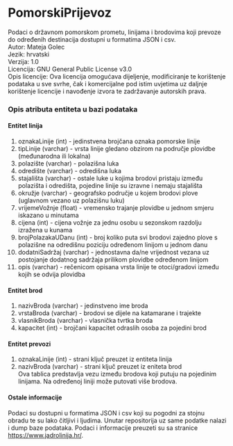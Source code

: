 # PomorskiPrijevoz
Podaci o državnom pomorskom prometu, linijama i brodovima koji prevoze do određenih destinacija dostupni u formatima JSON i csv.  
Autor: Mateja Golec  
Jezik: hrvatski  
Verzija: 1.0  
Licencija: GNU General Public License v3.0  
Opis licencije: Ova licencija omogućava dijeljenje, modificiranje te korištenje podataka u sve svrhe, čak i komercijalne pod istim uvjetima uz daljnje korištenje licencije i navođenje izvora te zadržavanje autorskih prava.  

### Opis atributa entiteta u bazi podataka

#### Entitet linija
1. oznakaLinije (int) - jedinstvena brojčana oznaka pomorske linije  
2. tipLinije (varchar) - vrsta linije gledano obzirom na područje plovidbe (međunarodna ili lokalna)  
3. polazište (varchar) - polazišna luka   
4. odredište (varchar) - odredišna luka  
5. stajališta (varchar) - ostale luke u kojima brodovi pristaju između polazišta i odredišta, pojedine linije su izravne i nemaju stajališta
6. okružje (varchar) - geografsko područje u kojem brodovi plove (uglavnom vezano uz polazišnu luku)  
7. vrijemeVožnje (float) - vremensko trajanje plovidbe u jednom smjeru iskazano u minutama  
8. cijena (int) - cijena vožnje za jednu osobu u sezonskom razdolju izražena u kunama  
9. brojPolazakaUDanu (int) - broj koliko puta svi brodovi zajedno plove s polazišne na odredišnu poziciju određenom linijom u jednom danu   
10. dodatniSadržaj (varchar) - jednostavna da/ne vrijednost vezana uz postojanje dodatnog sadržaja prilikom plovidbe određenom linijom  
11. opis (varchar) - rečenicom opisana vrsta linije te otoci/gradovi između kojih se odvija plovidba  

#### Entitet brod
1. nazivBroda (varchar) - jedinstveno ime broda  
2. vrstaBroda (varchar) - brodovi se dijele na katamarane i trajekte  
3. vlasnikBroda (varchar) - vlasnička tvrtka broda  
4. kapacitet (int) - brojčani kapacitet odraslih osoba za pojedini brod  

#### Entitet prevozi
1. oznakaLinije (int) - strani ključ preuzet iz entiteta linija  
2. nazivBroda (varchar) - strani ključ preuzet iz eniteta brod  
Ova tablica predstavlja vezu između brodova koji putuju na pojedinim linijama. Na određenoj liniji može putovati više brodova.  

#### Ostale informacije
Podaci su dostupni u formatima JSON i csv koji su pogodni za stojnu obradu te su lako čitljivi i ljudima. Unutar repositorija uz same podatke nalazi i dump baze podataka. Podaci i informacije preuzeti su sa stranice https://www.jadrolinija.hr/.
